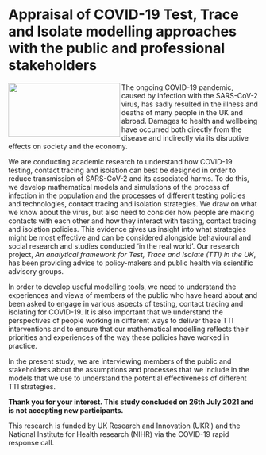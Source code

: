 # Appraisal of COVID-19 Test, Trace and Isolate modelling approaches with the public and professional stakeholders 

<img align="left" src="https://user-images.githubusercontent.com/82951871/123474744-53395400-d5f2-11eb-8142-4cd35cac9dbe.jpg" width="225" height="108">

The ongoing COVID-19 pandemic, caused by infection with the SARS-CoV-2 virus, has sadly resulted in the illness and deaths of many people in the UK and abroad. Damages to health and wellbeing have occurred both directly from the disease and indirectly via its disruptive effects on society and the economy.

We are conducting academic research to understand how COVID-19 testing, contact tracing and isolation can best be designed in order to reduce transmission of SARS-CoV-2 and its associated harms. To do this, we develop mathematical models and simulations of the process of infection in the population and the processes of different testing policies and technologies, contact tracing and isolation strategies. We draw on what we know about the virus, but also need to consider how people are making contacts with each other and how they interact with testing, contact tracing and isolation policies. This evidence gives us insight into what strategies might be most effective and can be considered alongside behavioural and social research and studies conducted ‘in the real world’. Our research project, *An analytical framework for Test, Trace and Isolate (TTI) in the UK*, has been providing advice to policy-makers and public health via scientific advisory groups.

In order to develop useful modelling tools, we need to understand the experiences and views of members of the public who have heard about and been asked to engage in various aspects of testing, contact tracing and isolating for COVID-19. It is also important that we understand the perspectives of people working in different ways to deliver these TTI interventions and to ensure that our mathematical modelling reflects their priorities and experiences of the way these policies have worked in practice.

In the present study, we are interviewing members of the public and stakeholders about the assumptions and processes that we include in the models that we use to understand the potential effectiveness of different TTI strategies.

**Thank you for your interest. This study concluded on 26th July 2021 and is not accepting new participants.**

This research is funded by UK Research and Innovation (UKRI) and the National Institute for Health research (NIHR) via the COVID-19 rapid response call.

